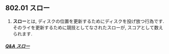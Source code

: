 ## 802.01 スロー

1. **スロー**とは,
ディスクの位置を更新するためにディスクを投げ放つ行為です.
そのライを更新するために競技としてなされたスローが,
スコアとして数えられます.

##### [Q&A スロー](qa-thr)
